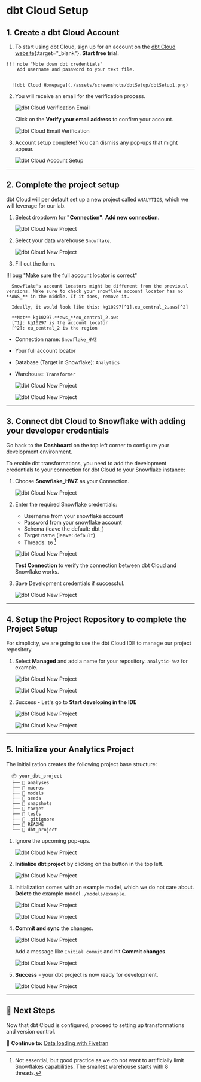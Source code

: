 # dbt Cloud Setup

## 1. Create a dbt Cloud Account
   1. To start using dbt Cloud, sign up for an account on the [dbt Cloud website](https://cloud.getdbt.com/){:target="_blank"}. **Start free trial**.

    !!! note "Note down dbt credentials"
        Add username and password to your text file.


      ![dbt Cloud Homepage](./assets/screenshots/dbtSetup/dbtSetup1.png)

   2. You will receive an email for the verification process.

      ![dbt Cloud Verification Email](./assets/screenshots/dbtSetup/dbtSetup2.png)

      Click on the **Verify your email address** to confirm your account.

      ![dbt Cloud Email Verification](./assets/screenshots/dbtSetup/dbtSetup3.png)

   3. Account setup complete! You can dismiss any pop-ups that might appear.

      ![dbt Cloud Account Setup](./assets/screenshots/dbtSetup/dbtSetup4.png)

---

## 2. Complete the project setup
dbt Cloud will per default set up a new project called `ANALYTICS`, which we will leverage for our lab.

   1. Select dropdown for **"Connection"**. **Add new connection**.

      ![dbt Cloud New Project](./assets/screenshots/dbtSetup/dbtSetup5.png)

   2. Select your data warehouse `Snowflake`.

      ![dbt Cloud New Project](./assets/screenshots/dbtSetup/dbtSetup6.png)


   3. Fill out the form.

!!! bug "Make sure the full account locator is correct"

      Snowflake's account locators might be different from the previousl versions. Make sure to check your snowflake account locator has no **AWS_** in the middle. If it does, remove it.
      
      Ideally, it would look like this: kg10297[^1].eu_central_2.aws[^2]

      **Not** kg10297.**aws_**eu_central_2.aws
      [^1]: kg10297 is the account locator
      [^2]: eu_central_2 is the region

   - Connection name: `Snowflake_HWZ`
   - Your full account locator
   - Database (Target in Snowflake): `Analytics`
   - Warehouse: `Transformer`

      ![dbt Cloud New Project](./assets/screenshots/dbtSetup/dbtSetup7.png)

      ![dbt Cloud New Project](./assets/screenshots/dbtSetup/dbtSetup8.png)



---

## 3. Connect dbt Cloud to Snowflake with adding your developer credentials

   Go back to the **Dashboard** on the top left corner to configure your development environment.

   To enable dbt transformations, you need to add the development credentials to your connection for dbt Cloud to your Snowflake instance:

   1. Choose **Snowflake_HWZ** as your Connection.

      ![dbt Cloud New Project](./assets/screenshots/dbtSetup/dbtSetup9.png)

   2. Enter the required Snowflake credentials:
      - Username from your snowflake account
      - Password from your snowflake account
      - Schema (leave the default: dbt_<yourname>)
      - Target name (leave: `default`)
      - Threads: `16` [^3]
      [^3]: Not essential, but good practice as we do not want to artificially limit Snowflakes capabilities. The smallest warehouse starts with 8 threads.

      ![dbt Cloud New Project](./assets/screenshots/dbtSetup/dbtSetup10.png)

      **Test Connection** to verify the connection between dbt Cloud and Snowflake works.

   3. Save Development credentials if successful.

      ![dbt Cloud New Project](./assets/screenshots/dbtSetup/dbtSetup11.png)   



---

## 4. Setup the Project Repository to complete the Project Setup
   For simplicity, we are going to use the dbt Cloud IDE to manage our project repository.

   1. Select **Managed** and add a name for your repository. `analytic-hwz` for example.

      ![dbt Cloud New Project](./assets/screenshots/dbtSetup/dbtSetup12.png)

      ![dbt Cloud New Project](./assets/screenshots/dbtSetup/dbtSetup13.png)

   2. Success - Let's go to **Start developing in the IDE**

      ![dbt Cloud New Project](./assets/screenshots/dbtSetup/dbtSetup14.png)

      ![dbt Cloud New Project](./assets/screenshots/dbtSetup/dbtSetup15.png)

---

## 5. Initialize your Analytics Project

The initialization creates the following project base structure:

      📦 your_dbt_project
      ├── 📂 analyses
      ├── 📂 macros
      ├── 📂 models
      ├── 📂 seeds
      ├── 📂 snapshots
      ├── 📂 target
      ├── 📂 tests
      ├── 📄 .gitignore
      ├── 📄 README
      └── 📄 dbt_project


   1. Ignore the upcoming pop-ups.

      ![dbt Cloud New Project](./assets/screenshots/dbtSetup/dbtSetup16.png)

   2. **Initialize dbt project** by clicking on the button in the top left.

      ![dbt Cloud New Project](./assets/screenshots/dbtSetup/dbtSetup17.png)

   3. Initialization comes with an example model, which we do not care about. **Delete** the example model `./models/example`.

      ![dbt Cloud New Project](./assets/screenshots/dbtSetup/dbtSetup18.png)

      ![dbt Cloud New Project](./assets/screenshots/dbtSetup/dbtSetup19.png)

   4. **Commit and sync** the changes.

      ![dbt Cloud New Project](./assets/screenshots/dbtSetup/dbtSetup20.png)

      Add a message like `Initial commit` and hit **Commit changes**.

      ![dbt Cloud New Project](./assets/screenshots/dbtSetup/dbtSetup21.png)

   5. **Success** - your dbt project is now ready for development.

      ![dbt Cloud New Project](./assets/screenshots/dbtSetup/dbtSetup22.png)


---

## 🎉 Next Steps
Now that dbt Cloud is configured, proceed to setting up transformations and version control.

🔗 **Continue to:** [Data loading with Fivetran](fivetran-setup.md)